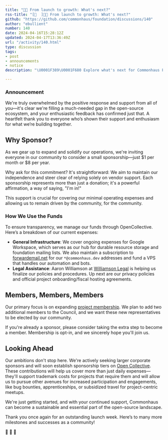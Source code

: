 ```yaml
---
title: "🎉🚀 From launch to growth: What's next?"
rss-title: "[📣  ]🎉🚀 From launch to growth: What's next?"
github: "https://github.com/commonhaus/foundation/discussions/140"
author: "ebullient"
number: 140
date: 2024-04-16T15:28:12Z
updated: 2024-04-17T13:36:49Z
url: "/activity/140.html"
type: discussion
tags:
- post
- announcements
- notice
description: "\U0001F389\U0001F680 Explore what's next for Commonhaus Foundation after a fantastic launch week. Join us as we grow and shape the future of open source!"

---
```

### Announcement

We're truly overwhelmed by the positive response and support from all of you—it's clear we're filling a much-needed gap in the open-source ecosystem, and your enthusiastic feedback has confirmed just that. A heartfelt thank you to everyone who’s shown their support and enthusiasm for what we’re building together.

## Why Sponsor?

As we gear up to expand and solidify our operations, we're inviting everyone in our community to consider a small sponsorship—just $1 per month or $8 per year.

Why ask for this commitment? It's straightforward: We aim to maintain our independence and steer clear of relying solely on vendor support. Each sponsorship represents more than just a donation; it's a powerful affirmation, a way of saying, "I'm in!" 

This support is crucial for covering our minimal operating expenses and allowing us to remain driven by the community, for the community.

### How We Use the Funds

To ensure transparency, we manage our funds through OpenCollective. Here’s a breakdown of our current expenses:

- **General Infrastructure**: We cover ongoing expenses for Google Workspace, which serves as our hub for durable resource storage and foundation mailing lists.     We also maintain a subscription to [forwardemail.net](https://forwardemail.net/) for our `*@commonhaus.dev` addresses and fund a VPS that handles our automation and bots.
- **Legal Assistance**: Aaron Williamson at [Williamson Legal](https://www.williamson.legal/) is helping us finalize our policies and procedures. Up next are our privacy policies and official project onboarding/fiscal hosting agreements.

## Members, Members, Members

Our primary focus is on expanding [project membership](https://www.commonhaus.org/bylaws/cf-membership.html). We plan to add two additional members to the Council, and we want these new representatives to be elected by our community.

If you're already a sponsor, please consider taking the extra step to become a member. Membership is opt-in, and we sincerely hope you'll join us.

## Looking Ahead

Our ambitions don't stop here. We're actively seeking larger corporate sponsors and will soon establish sponsorship tiers on [Open Collective](https://opencollective.com/commonhaus-foundation). These contributions will help us cover more than just daily expenses—they'll support trademark costs for projects that require them and will allow us to pursue other avenues for increased participation and engagements, like bug bounties, apprenticeships, or subsidized travel for project-centric meetups.

We're just getting started, and with your continued support, Commonhaus can become a sustainable and essential part of the open-source landscape.

Thank you once again for an outstanding launch week. Here’s to many more milestones and successes as a community!

🙏 🥰 🚀

<!-- meta::description 🎉🚀 Explore what's next for Commonhaus Foundation after a fantastic launch week. Join us as we grow and shape the future of open source! -->
